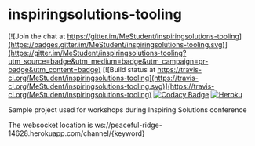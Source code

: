 # inspiringsolutions-tooling

[![Join the chat at https://gitter.im/MeStudent/inspiringsolutions-tooling](https://badges.gitter.im/MeStudent/inspiringsolutions-tooling.svg)](https://gitter.im/MeStudent/inspiringsolutions-tooling?utm_source=badge&utm_medium=badge&utm_campaign=pr-badge&utm_content=badge)
[![Build status at https://travis-ci.org/MeStudent/inspiringsolutions-tooling](https://travis-ci.org/MeStudent/inspiringsolutions-tooling.svg)](https://travis-ci.org/MeStudent/inspiringsolutions-tooling)
[![Codacy Badge](https://api.codacy.com/project/badge/coverage/834da071b5204b25ad78265e9cd150fb)](https://www.codacy.com/app/pdolega/inspiringsolutions-tooling)
[![Heroku](https://heroku-badge.herokuapp.com/?app=peaceful-ridge-14628)](https://peaceful-ridge-14628.herokuapp.com/)

Sample project used for workshops during Inspiring Solutions conference

The websocket location is ws://peaceful-ridge-14628.herokuapp.com/channel/{keyword}

